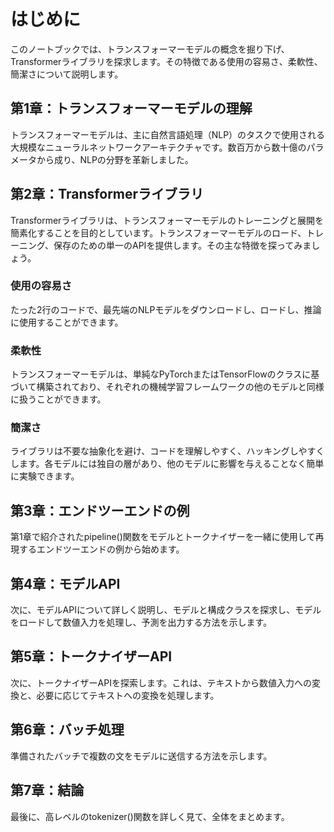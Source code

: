 # はじめに

このノートブックでは、トランスフォーマーモデルの概念を掘り下げ、Transformerライブラリを探求します。その特徴である使用の容易さ、柔軟性、簡潔さについて説明します。

## 第1章：トランスフォーマーモデルの理解

トランスフォーマーモデルは、主に自然言語処理（NLP）のタスクで使用される大規模なニューラルネットワークアーキテクチャです。数百万から数十億のパラメータから成り、NLPの分野を革新しました。

## 第2章：Transformerライブラリ

Transformerライブラリは、トランスフォーマーモデルのトレーニングと展開を簡素化することを目的としています。トランスフォーマーモデルのロード、トレーニング、保存のための単一のAPIを提供します。その主な特徴を探ってみましょう。

### 使用の容易さ

たった2行のコードで、最先端のNLPモデルをダウンロードし、ロードし、推論に使用することができます。

### 柔軟性

トランスフォーマーモデルは、単純なPyTorchまたはTensorFlowのクラスに基づいて構築されており、それぞれの機械学習フレームワークの他のモデルと同様に扱うことができます。

### 簡潔さ

ライブラリは不要な抽象化を避け、コードを理解しやすく、ハッキングしやすくします。各モデルには独自の層があり、他のモデルに影響を与えることなく簡単に実験できます。

## 第3章：エンドツーエンドの例

第1章で紹介されたpipeline()関数をモデルとトークナイザーを一緒に使用して再現するエンドツーエンドの例から始めます。

## 第4章：モデルAPI

次に、モデルAPIについて詳しく説明し、モデルと構成クラスを探求し、モデルをロードして数値入力を処理し、予測を出力する方法を示します。

## 第5章：トークナイザーAPI

次に、トークナイザーAPIを探索します。これは、テキストから数値入力への変換と、必要に応じてテキストへの変換を処理します。

## 第6章：バッチ処理

準備されたバッチで複数の文をモデルに送信する方法を示します。

## 第7章：結論

最後に、高レベルのtokenizer()関数を詳しく見て、全体をまとめます。

